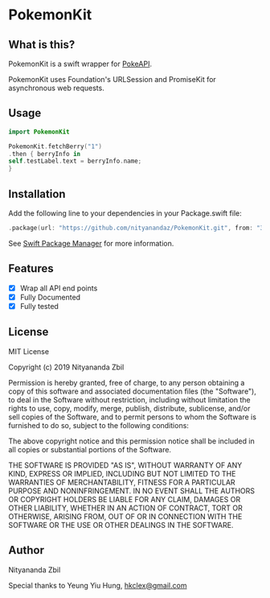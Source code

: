 # PokemonKit

## What is this?
PokemonKit is a swift wrapper for [PokeAPI](https://pokeapi.co). 

PokemonKit uses Foundation's URLSession and PromiseKit for asynchronous web requests.

## Usage

```swift
import PokemonKit

PokemonKit.fetchBerry("1")
.then { berryInfo in
self.testLabel.text = berryInfo.name;
}
```

## Installation

Add the following line to your dependencies in your Package.swift file:
```swift
.package(url: "https://github.com/nityanandaz/PokemonKit.git", from: "3.0.0")
```
See [Swift Package Manager](https://swift.org/package-manager/) for more information.

## Features

- [x] Wrap all API end points
- [x] Fully Documented
- [x] Fully tested

## License

MIT License

Copyright (c) 2019 Nityananda Zbil

Permission is hereby granted, free of charge, to any person obtaining a copy
of this software and associated documentation files (the "Software"), to deal
in the Software without restriction, including without limitation the rights
to use, copy, modify, merge, publish, distribute, sublicense, and/or sell
copies of the Software, and to permit persons to whom the Software is
furnished to do so, subject to the following conditions:

The above copyright notice and this permission notice shall be included in all
copies or substantial portions of the Software.

THE SOFTWARE IS PROVIDED "AS IS", WITHOUT WARRANTY OF ANY KIND, EXPRESS OR
IMPLIED, INCLUDING BUT NOT LIMITED TO THE WARRANTIES OF MERCHANTABILITY,
FITNESS FOR A PARTICULAR PURPOSE AND NONINFRINGEMENT. IN NO EVENT SHALL THE
AUTHORS OR COPYRIGHT HOLDERS BE LIABLE FOR ANY CLAIM, DAMAGES OR OTHER
LIABILITY, WHETHER IN AN ACTION OF CONTRACT, TORT OR OTHERWISE, ARISING FROM,
OUT OF OR IN CONNECTION WITH THE SOFTWARE OR THE USE OR OTHER DEALINGS IN THE
SOFTWARE.

## Author

Nityananda Zbil

Special thanks to
Yeung Yiu Hung, hkclex@gmail.com
